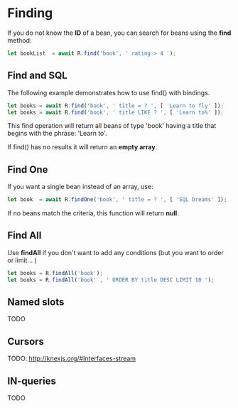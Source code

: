 # Finding
If you do not know the **ID** of a bean, you can search for beans using the **find** method:

```javascript
let bookList  = await R.find('book', ' rating > 4 ');
```

## Find and SQL
The following example demonstrates how to use find() with bindings.

```javascript
let books = await R.find('book', ' title = ? ', [ 'Learn to fly' ]);
let books = await R.find('book', ' title LIKE ? ', [ 'Learn to%' ]);
```

This find operation will return all beans of type 'book' having a title that begins with the phrase: 'Learn to'.

If find() has no results it will return an **empty array**.

## Find One
If you want a single bean instead of an array, use:

```javascript
let book  = await R.findOne('book', ' title = ? ', [ 'SQL Dreams' ]);
```

If no beans match the criteria, this function will return **null**.


## Find All
Use **findAll** if you don't want to add any conditions (but you want to order or limit... )

```javascript
let books = R.findAll('book');
let books = R.findAll('book' , ' ORDER BY title DESC LIMIT 10 ');
```

## Named slots
TODO

## Cursors 
TODO: http://knexjs.org/#Interfaces-stream

## IN-queries
TODO
